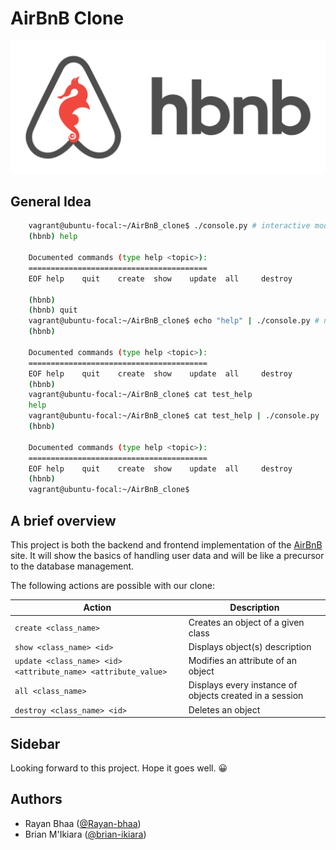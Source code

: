 # AirBnB Clone

![Optional Text](hbnb.png)

## General Idea

```sh
	vagrant@ubuntu-focal:~/AirBnB_clone$ ./console.py # interactive mode
	(hbnb) help

	Documented commands (type help <topic>):
	========================================
	EOF	help	quit	create	show 	update	all 	destroy

	(hbnb)
	(hbnb) quit
	vagrant@ubuntu-focal:~/AirBnB_clone$ echo "help" | ./console.py # non-interactive mode
	(hbnb)

	Documented commands (type help <topic>):
	========================================
	EOF	help	quit	create	show 	update	all 	destroy
	(hbnb)
	vagrant@ubuntu-focal:~/AirBnB_clone$ cat test_help
	help
	vagrant@ubuntu-focal:~/AirBnB_clone$ cat test_help | ./console.py
	(hbnb)

	Documented commands (type help <topic>):
	========================================
	EOF	help	quit	create	show 	update	all 	destroy
	(hbnb)
	vagrant@ubuntu-focal:~/AirBnB_clone$
```

## A brief overview

This project is both the backend and frontend implementation of the [AirBnB](https://www.airbnb.com) site. It will show the basics of handling user data and will be like a precursor to the database management.

The following actions are possible with our clone:

| Action | Description |
| -- | -- |
| `create <class_name>` | Creates an object of a given class |
| `show <class_name> <id>` | Displays object(s) description |
| `update <class_name> <id> <attribute_name> <attribute_value>` | Modifies an attribute of an object |
| `all <class_name>` | Displays every instance of objects created in a session |
| `destroy <class_name> <id>` | Deletes an object |

## Sidebar

Looking forward to this project. Hope it goes well. :grinning:

## Authors

* Rayan Bhaa ([@Rayan-bhaa](https://github.com/Rayan-bhaa))
* Brian M'Ikiara ([@brian-ikiara](https://github.com/brian-ikiara))
